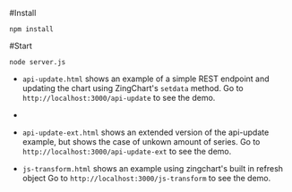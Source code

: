 #Install

```
npm install
```

#Start

```
node server.js
```

* `api-update.html` shows an example of a simple REST endpoint and updating the chart using ZingChart's `setdata` method. Go to `http://localhost:3000/api-update` to see the demo.
* 
* `api-update-ext.html` shows an extended version of the api-update example, but shows the case of unkown amount of series. Go to `http://localhost:3000/api-update-ext` to see the demo.

* `js-transform.html` shows an example using zingchart's built in refresh object Go to `http://localhost:3000/js-transform` to see the demo.

